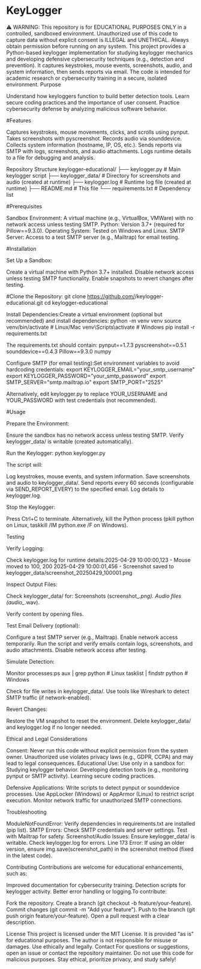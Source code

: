 # KeyLogger

⚠️ WARNING: This repository is for EDUCATIONAL PURPOSES ONLY in a controlled, sandboxed environment. Unauthorized use of this code to capture data without explicit consent is ILLEGAL and UNETHICAL. Always obtain permission before running on any system.
This project provides a Python-based keylogger implementation for studying keylogger mechanics and developing defensive cybersecurity techniques (e.g., detection and prevention). It captures keystrokes, mouse events, screenshots, audio, and system information, then sends reports via email. The code is intended for academic research or cybersecurity training in a secure, isolated environment.
Purpose

Understand how keyloggers function to build better detection tools.
Learn secure coding practices and the importance of user consent.
Practice cybersecurity defense by analyzing malicious software behavior.

#Features

Captures keystrokes, mouse movements, clicks, and scrolls using pynput.
Takes screenshots with pyscreenshot.
Records audio via sounddevice.
Collects system information (hostname, IP, OS, etc.).
Sends reports via SMTP with logs, screenshots, and audio attachments.
Logs runtime details to a file for debugging and analysis.

Repository Structure
keylogger-educational/
├── keylogger.py          # Main keylogger script
├── keylogger_data/       # Directory for screenshots and audio (created at runtime)
├── keylogger.log         # Runtime log file (created at runtime)
├── README.md             # This file
└── requirements.txt      # Dependency list

#Prerequisites

Sandbox Environment: A virtual machine (e.g., VirtualBox, VMWare) with no network access unless testing SMTP.
Python: Version 3.7+ (required for Pillow==9.3.0).
Operating System: Tested on Windows and Linux.
SMTP Server: Access to a test SMTP server (e.g., Mailtrap) for email testing.

#Installation

Set Up a Sandbox:

Create a virtual machine with Python 3.7+ installed.
Disable network access unless testing SMTP functionality.
Enable snapshots to revert changes after testing.


#Clone the Repository:
git clone https://github.com/<your-username>/keylogger-educational.git
cd keylogger-educational


Install Dependencies:Create a virtual environment (optional but recommended) and install dependencies:
python -m venv venv
source venv/bin/activate  # Linux/Mac
venv\Scripts\activate     # Windows
pip install -r requirements.txt

The requirements.txt should contain:
pynput==1.7.3
pyscreenshot==0.5.1
sounddevice==0.4.3
Pillow==9.3.0
numpy


Configure SMTP (for email testing):Set environment variables to avoid hardcoding credentials:
export KEYLOGGER_EMAIL="your_smtp_username"
export KEYLOGGER_PASSWORD="your_smtp_password"
export SMTP_SERVER="smtp.mailtrap.io"
export SMTP_PORT="2525"

Alternatively, edit keylogger.py to replace YOUR_USERNAME and YOUR_PASSWORD with test credentials (not recommended).


#Usage

Prepare the Environment:

Ensure the sandbox has no network access unless testing SMTP.
Verify keylogger_data/ is writable (created automatically).


Run the Keylogger:
python keylogger.py

The script will:

Log keystrokes, mouse events, and system information.
Save screenshots and audio to keylogger_data/.
Send reports every 60 seconds (configurable via SEND_REPORT_EVERY) to the specified email.
Log details to keylogger.log.


Stop the Keylogger:

Press Ctrl+C to terminate.
Alternatively, kill the Python process (pkill python on Linux, taskkill /IM python.exe /F on Windows).



Testing

Verify Logging:

Check keylogger.log for runtime details:2025-04-29 10:00:00,123 - Mouse moved to 100, 200
2025-04-29 10:00:01,456 - Screenshot saved to keylogger_data/screenshot_20250429_100001.png




Inspect Output Files:

Check keylogger_data/ for:
Screenshots (screenshot_*.png).
Audio files (audio_*.wav).


Verify content by opening files.


Test Email Delivery (optional):

Configure a test SMTP server (e.g., Mailtrap).
Enable network access temporarily.
Run the script and verify emails contain logs, screenshots, and audio attachments.
Disable network access after testing.


Simulate Detection:

Monitor processes:ps aux | grep python  # Linux
tasklist | findstr python  # Windows


Check for file writes in keylogger_data/.
Use tools like Wireshark to detect SMTP traffic (if network-enabled).


Revert Changes:

Restore the VM snapshot to reset the environment.
Delete keylogger_data/ and keylogger.log if no longer needed.



Ethical and Legal Considerations

Consent: Never run this code without explicit permission from the system owner. Unauthorized use violates privacy laws (e.g., GDPR, CCPA) and may lead to legal consequences.
Educational Use: Use only in a sandbox for:
Studying keylogger behavior.
Developing detection tools (e.g., monitoring pynput or SMTP activity).
Learning secure coding practices.


Defensive Applications:
Write scripts to detect pynput or sounddevice processes.
Use AppLocker (Windows) or AppArmor (Linux) to restrict script execution.
Monitor network traffic for unauthorized SMTP connections.



Troubleshooting

ModuleNotFoundError: Verify dependencies in requirements.txt are installed (pip list).
SMTP Errors: Check SMTP credentials and server settings. Test with Mailtrap for safety.
Screenshot/Audio Issues: Ensure keylogger_data/ is writable. Check keylogger.log for errors.
Line 173 Error: If using an older version, ensure img.save(screenshot_path) in the screenshot method (fixed in the latest code).

Contributing
Contributions are welcome for educational enhancements, such as:

Improved documentation for cybersecurity training.
Detection scripts for keylogger activity.
Better error handling or logging.To contribute:


Fork the repository.
Create a branch (git checkout -b feature/your-feature).
Commit changes (git commit -m "Add your feature").
Push to the branch (git push origin feature/your-feature).
Open a pull request with a clear description.

License
This project is licensed under the MIT License. It is provided "as is" for educational purposes. The author is not responsible for misuse or damages. Use ethically and legally.
Contact
For questions or suggestions, open an issue or contact the repository maintainer. Do not use this code for malicious purposes.
Stay ethical, prioritize privacy, and study safely!

